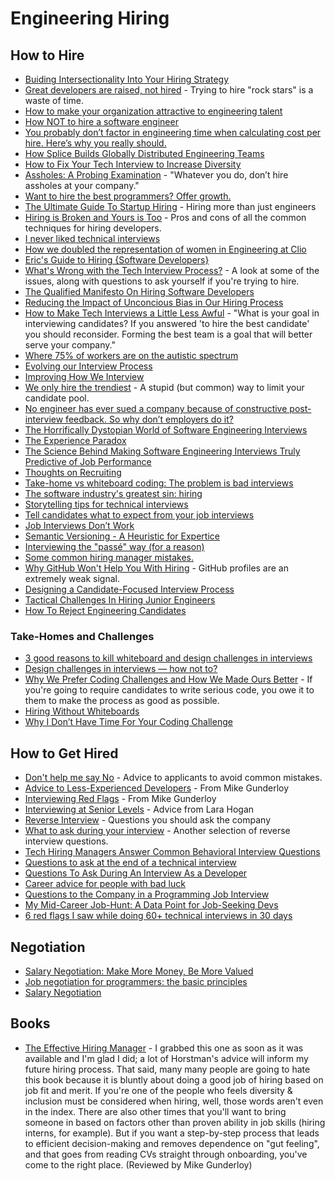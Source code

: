 # Engineering Hiring

## How to Hire

  * [Buiding Intersectionality Into Your Hiring Strategy](https://peopleofcolorintech.com/articles/building-intersectionality-into-your-hiring-strategy/)
  * [Great developers are raised, not hired](https://sizovs.net/2019/04/10/the-best-developers-are-raised-not-hired/) - Trying to hire "rock stars" is a waste of time.
  * [How to make your organization attractive to engineering talent](https://www.codewithjason.com/make-organization-attractive-engineering-talent/)
  * [How NOT to hire a software engineer](https://tonsky.me/blog/hiring/)
  * [You probably don’t factor in engineering time when calculating cost per hire. Here’s why you really should.](http://blog.interviewing.io/you-probably-dont-factor-in-engineering-time-when-calculating-cost-per-hire-heres-why-you-really-should/)
  * [How Splice Builds Globally Distributed Engineering Teams](https://blog.gitprime.com/splice-distributed-engineering-teams/)
  * [How to Fix Your Tech Interview to Increase Diversity](https://www.diversifytech.co/blog/how-to-fix-tech-interview-to-increase-diversity/?no-cache=1)
  * [Assholes: A Probing Examination](https://www.nomachetejuggling.com/2019/06/03/dont-hire-assholes/) - "Whatever you do, don’t hire assholes at your company."
  * [Want to hire the best programmers? Offer growth.](https://triplebyte.com/blog/want-hire-best-programmers-offer-growth)
  * [The Ultimate Guide To Startup Hiring](https://medium.com/@jproco/the-ultimate-guide-to-startup-hiring-f05df3ea2f9c) - Hiring more than just engineers
  * [Hiring is Broken and Yours is Too](https://software.rajivprab.com/2019/07/27/hiring-is-broken-and-yours-is-too/) - Pros and cons of all the common techniques for hiring developers.
  * [I never liked technical interviews](https://sizovs.net/2019/06/09/i-never-liked-tech-interviews/)
  * [How we doubled the representation of women in Engineering at Clio](https://labs.clio.com/how-we-doubled-the-representation-of-women-in-engineering-at-clio-2d9a4a1a0282?gi=7004ecca2433)
  * [Eric's Guide to Hiring {Software Developers}](https://lawler.io/scrivings/erics-guide-to-hiring-software-developers/)
  * [What's Wrong with the Tech Interview Process?](https://remotesynthesis.com/blog/whats-wrong-with-tech-interviews) - A look at some of the issues, along with questions to ask yourself if you're trying to hire.
  * [The Qualified Manifesto On Hiring Software Developers](https://www.qualified.io/blog/posts/the-qualified-manifesto-on-hiring-software-developers)
  * [Reducing the Impact of Unconcious Bias in Our Hiring Process](https://thoughtbot.com/blog/reducing-the-impact-of-unconcious-bias-in-our-hiring-process)
  * [How to Make Tech Interviews a Little Less Awful](https://medium.com/@racheltho/how-to-make-tech-interviews-a-little-less-awful-c29f35431987) - "What is your goal in interviewing candidates? If you answered 'to hire the best candidate' you should reconsider. Forming the best team is a goal that will better serve your company."
  * [Where 75% of workers are on the autistic spectrum](https://www.bbc.com/worklife/article/20191018-where-75-of-workers-are-on-the-autistic-spectrum)
  * [Evolving our Interview Process](https://engineering.maxwellhealth.com/posts/evolving-our-interview-process/)
  * [Improving How We Interview](https://medium.com/limejump-tech-blog/improving-how-we-interview-8ce407766dcb)
  * [We only hire the trendiest](https://danluu.com/programmer-moneyball/) - A stupid (but common) way to limit your candidate pool.
  * [No engineer has ever sued a company because of constructive post-interview feedback. So why don’t employers do it?](http://blog.interviewing.io/no-engineer-has-ever-sued-a-company-because-of-constructive-post-interview-feedback-so-why-dont-employers-do-it/)
  * [The Horrifically Dystopian World of Software Engineering Interviews](https://www.jarednelsen.dev/posts/the-horrifically-dystopian-world-of-software-engineering-interviews/)
  * [The Experience Paradox](https://codemanship.wordpress.com/2020/02/29/the-experience-vs-age-paradox/)
  * [The Science Behind Making Software Engineering Interviews Truly Predictive of Job Performance](https://www.qualified.io/blog/posts/truly-predictive-software-engineering-interviews)
  * [Thoughts on Recruiting](https://markmcgranaghan.com/recruiting)
  * [Take-home vs whiteboard coding: The problem is bad interviews](https://andrewrondeau.com/blog/2020/04/take-home-vs-whiteboard-coding-the-problem-is-bad-interviews)
  * [The software industry's greatest sin: hiring](https://www.neilwithdata.com/developer-hiring)
  * [Storytelling tips for technical interviews](https://stanete.com/storytelling-tips-technical-interviews)
  * [Tell candidates what to expect from your job interviews](https://jvns.ca/blog/2020/06/30/tell-candidates-what-to-expect-from-your-job-interviews/)
  * [Job Interviews Don’t Work](https://fs.blog/2020/07/job-interviews/)
  * [Semantic Versioning - A Heuristic for Expertice](https://mdc.life/thoughts/semver-and-heuristics/)
  * [Interviewing the "passé" way (for a reason)](https://no-kill-switch.ghost.io/interviewing-the-passe-way-for-a-reason/)
  * [Some common hiring manager mistakes.](https://lethain.com/common-hiring-manager-mistakes/)
  * [Why GitHub Won't Help You With Hiring](https://www.benfrederickson.com/github-wont-help-with-hiring/) - GitHub profiles are an extremely weak signal.
  * [Designing a Candidate-Focused Interview Process](https://blog.readme.com/designing-a-candidate-focused-interview-process/)
  * [Tactical Challenges In Hiring Junior Engineers](https://medium.com/@copyconstruct/tactical-challenges-in-hiring-junior-engineers-29e31634a9bd?source=---------4----------------------------)
  * [How To Reject Engineering Candidates](https://code.dblock.org/2013/05/26/how-to-reject-engineering-candidates.html)

### Take-Homes and Challenges

  * [3 good reasons to kill whiteboard and design challenges in interviews](https://uxdesign.cc/3-reasons-to-kill-whiteboard-and-design-challenges-ed8fcfa6ad15?source=rss----138adf9c44c---4)
  * [Design challenges in interviews — how not to?](https://uxdesign.cc/design-challenges-in-interviews-how-not-to-a5c0df44d8bd?source=rss----138adf9c44c---4)
  * [Why We Prefer Coding Challenges and How We Made Ours Better](https://gravitational.com/blog/coding-challenge) - If you're going to require candidates to write serious code, you owe it to them to make the process as good as possible.
  * [Hiring Without Whiteboards](https://github.com/poteto/hiring-without-whiteboards)
  * [Why I Don’t Have Time For Your Coding Challenge](https://css-irl.info/why-i-dont-have-time-for-your-coding-challenge/)

## How to Get Hired

  * [Don't help me say No](https://glebbahmutov.com/blog/dont-help-me-say-no/) - Advice to applicants to avoid common mistakes.
  * [Advice to Less-Experienced Developers](https://afreshcup.com/home/2019/06/01/advice-to-less-experienced-developers) - From Mike Gunderloy
  * [Interviewing Red Flags](https://afreshcup.com/home/2019/06/08/interviewing-red-flags) - From Mike Gunderloy
  * [Interviewing at Senior Levels](https://larahogan.me/blog/interviewing-at-senior-levels/) - Advice from Lara Hogan
  * [Reverse Interview](https://github.com/viraptor/reverse-interview) - Questions you should ask the company
  * [What to ask during your interview](https://www.mikebz.com/2019/09/what-to-ask-during-your-interview.html) - Another selection of reverse interview questions.
  * [Tech Hiring Managers Answer Common Behavioral Interview Questions](https://medium.com/better-programming/hiring-managers-share-how-to-answer-behavioral-interview-questions-e78e0e9df572)
  * [Questions to ask at the end of a technical interview](https://smalldata.tech/blog/2017/03/27/questions-to-ask-at-the-end-of-a-technical-interview)
  * [Questions To Ask During An Interview As a Developer](https://github.com/Phantas0s/questions-job-interview)
  * [Career advice for people with bad luck](https://chiefofstuff.substack.com/p/career-advice-for-people-with-bad)
  * [Questions to the Company in a Programming Job Interview](https://medium.com/@philpirj/questions-to-ask-in-a-programming-job-interview-70b9ed49c53e?source=friends_link&sk=a2c5fad4864cc46bb05f5558f836343d)
  * [My Mid-Career Job-Hunt: A Data Point for Job-Seeking Devs](https://www.philosophicalhacker.com/post/data-point-for-job-seeking-devs/)
  * [6 red flags I saw while doing 60+ technical interviews in 30 days](http://blog.interviewing.io/6-red-flags-i-saw-while-doing-60-technical-interviews-in-30-days/)

## Negotiation

  * [Salary Negotiation: Make More Money, Be More Valued](https://www.kalzumeus.com/2012/01/23/salary-negotiation/)
  * [Job negotiation for programmers: the basic principles](https://codewithoutrules.com/2019/11/27/job-negotiation-for-programmers/)
  * [Salary Negotiation](https://docs.google.com/document/d/1sjmMhdTT0n0uZu5iv4ZfQ651yxD7wlI0nz4sUCQGOss/edit)

## Books

  * [The Effective Hiring Manager](https://www.amazon.com/Effective-Hiring-Manager-Mark-Horstman/dp/1119574323) -    I grabbed this one as soon as it was available and I'm glad I did; a lot of Horstman's advice will inform my future hiring process. That said, many many people are going to hate this book because it is bluntly about doing a good job of hiring based on job fit and merit. If you're one of the people who feels diversity & inclusion must be considered when hiring, well, those words aren't even in the index. There are also other times that you'll want to bring someone in based on factors other than proven ability in job skills (hiring interns, for example). But if you want a step-by-step process that leads to efficient decision-making and removes dependence on "gut feeling", and that goes from reading CVs straight through onboarding, you've come to the right place. (Reviewed by Mike Gunderloy)
